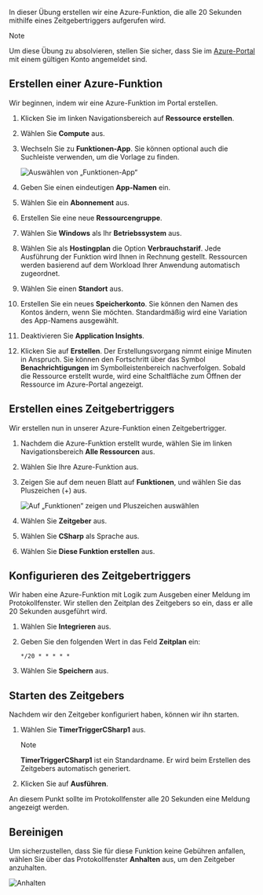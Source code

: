 In dieser Übung erstellen wir eine Azure-Funktion, die alle 20 Sekunden mithilfe eines Zeitgebertriggers aufgerufen wird.

> [!NOTE] 
> Um diese Übung zu absolvieren, stellen Sie sicher, dass Sie im [Azure-Portal](https://portal.azure.com?azure-portal=true) mit einem gültigen Konto angemeldet sind.

## <a name="create-an-azure-function"></a>Erstellen einer Azure-Funktion

Wir beginnen, indem wir eine Azure-Funktion im Portal erstellen.

1. Klicken Sie im linken Navigationsbereich auf **Ressource erstellen**.

2. Wählen Sie **Compute** aus.

3. Wechseln Sie zu **Funktionen-App**. Sie können optional auch die Suchleiste verwenden, um die Vorlage zu finden.

    ![Auswählen von „Funktionen-App“](../media-drafts/4-click-function-app.png)

4. Geben Sie einen eindeutigen **App-Namen** ein.

5. Wählen Sie ein **Abonnement** aus.

6. Erstellen Sie eine neue **Ressourcengruppe**.

7. Wählen Sie **Windows** als Ihr **Betriebssystem** aus.

8. Wählen Sie als **Hostingplan** die Option **Verbrauchstarif**. Jede Ausführung der Funktion wird Ihnen in Rechnung gestellt. Ressourcen werden basierend auf dem Workload Ihrer Anwendung automatisch zugeordnet.

9. Wählen Sie einen **Standort** aus.

10. Erstellen Sie ein neues **Speicherkonto**. Sie können den Namen des Kontos ändern, wenn Sie möchten. Standardmäßig wird eine Variation des App-Namens ausgewählt.

11. Deaktivieren Sie **Application Insights**.

12. Klicken Sie auf **Erstellen**. Der Erstellungsvorgang nimmt einige Minuten in Anspruch. Sie können den Fortschritt über das Symbol **Benachrichtigungen** im Symbolleistenbereich nachverfolgen. Sobald die Ressource erstellt wurde, wird eine Schaltfläche zum Öffnen der Ressource im Azure-Portal angezeigt.

## <a name="create-a-timer-trigger"></a>Erstellen eines Zeitgebertriggers

Wir erstellen nun in unserer Azure-Funktion einen Zeitgebertrigger.

1. Nachdem die Azure-Funktion erstellt wurde, wählen Sie im linken Navigationsbereich **Alle Ressourcen** aus.

2. Wählen Sie Ihre Azure-Funktion aus.

3. Zeigen Sie auf dem neuen Blatt auf **Funktionen**, und wählen Sie das Pluszeichen (+) aus.

    ![Auf „Funktionen“ zeigen und Pluszeichen auswählen](../media-drafts/4-hover-function.png)

4. Wählen Sie **Zeitgeber** aus.

5. Wählen Sie **CSharp** als Sprache aus.

6. Wählen Sie **Diese Funktion erstellen** aus.

## <a name="configure-the-timer-trigger"></a>Konfigurieren des Zeitgebertriggers

Wir haben eine Azure-Funktion mit Logik zum Ausgeben einer Meldung im Protokollfenster. Wir stellen den Zeitplan des Zeitgebers so ein, dass er alle 20 Sekunden ausgeführt wird.

1. Wählen Sie **Integrieren** aus.

2. Geben Sie den folgenden Wert in das Feld **Zeitplan** ein:

    ```
    */20 * * * * *
    ```

3. Wählen Sie **Speichern** aus.

## <a name="start-the-timer"></a>Starten des Zeitgebers

Nachdem wir den Zeitgeber konfiguriert haben, können wir ihn starten.

1. Wählen Sie **TimerTriggerCSharp1** aus. 

    > [!NOTE]
    > **TimerTriggerCSharp1** ist ein Standardname. Er wird beim Erstellen des Zeitgebers automatisch generiert.

2. Klicken Sie auf **Ausführen**. 

An diesem Punkt sollte im Protokollfenster alle 20 Sekunden eine Meldung angezeigt werden.

## <a name="clean-up"></a>Bereinigen

Um sicherzustellen, dass Sie für diese Funktion keine Gebühren anfallen, wählen Sie über das Protokollfenster **Anhalten** aus, um den Zeitgeber anzuhalten.

![Anhalten](../media-drafts/4-pause-timer.png)


